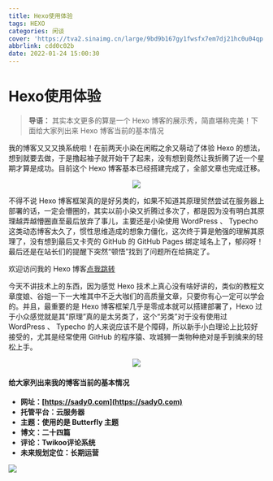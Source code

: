 ```yaml
---
title: Hexo使用体验
tags: HEXO
categories: 闲谈
cover: 'https://tva2.sinaimg.cn/large/9bd9b167gy1fwsfx7em7dj21hc0u04qp.jpg'
abbrlink: cdd0c02b
date: 2022-01-24 15:00:30
---
```


# Hexo使用体验

> **导语：** 其实本文更多的算是一个 Hexo 博客的展示秀，简直堪称完美！下面给大家列出来 Hexo 博客当前的基本情况

我的博客又又又换系统啦！在前两天小染在闲暇之余又萌动了体验 Hexo 的想法，想到就要去做，于是撸起袖子就开始干了起来，没有想到竟然让我折腾了近一个星期才算是成功。目前这个 Hexo 博客基本已经搭建完成了，全部文章也完成迁移。 

<center> <img src="https://www.imydl.com/wp-content/uploads/2018/04/2018041105160847.jpg"/></center>

不得不说 Hexo 博客框架真的是好另类的，如果不知道其原理贸然尝试在服务器上部署的话，一定会懵圈的，其实以前小染又折腾过多次了，都是因为没有明白其原理越弄越懵圈直至最后放弃了事儿，主要还是小染使用 WordPress 、 Typecho 这类动态博客太久了，惯性思维造成的想象力僵化，这次终于算是勉强的理解其原理了，没有想到最后又卡壳的 GitHub 的 GitHub Pages 绑定域名上了，郁闷呀！最后还是在站长们的提醒下突然“顿悟”找到了问题所在给搞定了。

欢迎访问我的 Hexo 博客[点我跳转](https://sady0.com)

今天不讲技术上的东西，因为感觉 Hexo 技术上真心没有啥好讲的，类似的教程文章度娘、谷姐一下一大堆其中不乏大咖们的高质量文章，只要你有心一定可以学会的。并且，最重要的是 Hexo 博客框架几乎是零成本就可以搭建部署了，Hexo 过于小众感觉就是其“原理”真的是太另类了，这个“另类”对于没有使用过 WordPress 、 Typecho 的人来说应该不是个障碍，所以新手小白理论上比较好接受的，尤其是经常使用 GitHub 的程序猿、攻城狮一类物种绝对是手到擒来的轻松上手。

<center><img src="https://www.imydl.com/wp-content/uploads/2018/04/2018041105542983.jpg"></center>

#### 给大家列出来我的博客当前的基本情况

- **网址：[https://sady0.com](https://sady0.com)**
- **托管平台：云服务器**
- **主题：使用的是 Butterfly 主题**
- **博文：二十四篇**
- **评论：Twikoo评论系统**
- **未来规划定位：长期运营**

![](https://pic.sady0.com/2022/01/24/8f0fee4a7d42e.png)